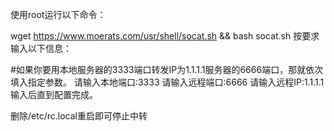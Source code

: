 使用root运行以下命令：

wget https://www.moerats.com/usr/shell/socat.sh && bash socat.sh 按要求输入以下信息：

#如果你要用本地服务器的3333端口转发IP为1.1.1.1服务器的6666端口，那就依次填入指定参数。 请输入本地端口:3333 请输入远程端口:6666 请输入远程IP:1.1.1.1 输入后直到配置完成。

删除/etc/rc.local重启即可停止中转
